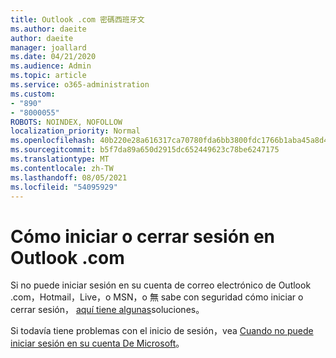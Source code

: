 ```yaml
---
title: Outlook .com 密碼西班牙文
ms.author: daeite
author: daeite
manager: joallard
ms.date: 04/21/2020
ms.audience: Admin
ms.topic: article
ms.service: o365-administration
ms.custom:
- "890"
- "8000055"
ROBOTS: NOINDEX, NOFOLLOW
localization_priority: Normal
ms.openlocfilehash: 40b220e28a616317ca70780fda6bb3800fdc1766b1aba45a8d49b9beb2b8bd89
ms.sourcegitcommit: b5f7da89a650d2915dc652449623c78be6247175
ms.translationtype: MT
ms.contentlocale: zh-TW
ms.lasthandoff: 08/05/2021
ms.locfileid: "54095929"
---
```

# <a name="cmo-iniciar-o-cerrar-sesin-en-outlookcom"></a>Cómo iniciar o cerrar sesión en Outlook .com

Si no puede iniciar sesión en su cuenta de correo electrónico de Outlook .com，Hotmail，Live，o MSN，o 無 sabe con seguridad cómo iniciar o cerrar sesión， [aquí tiene algunas](https://support.office.com/es-es/article/cómo-iniciar-o-cerrar-sesión-en-outlook-com-e08eb8ac-ac27-49f4-a400-a47311e1ee7e?wt.mc_id=Office_Outlook_com_Alchemy)soluciones。

Si todavía tiene problemas con el inicio de sesión，vea [Cuando no puede iniciar sesión en su cuenta De Microsoft](https://go.microsoft.com/fwlink/p/?linkid=837479)。